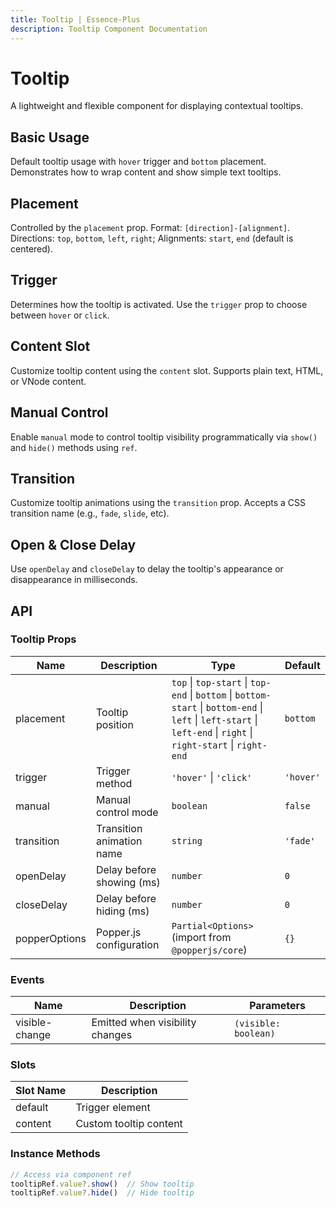 ```yaml
---
title: Tooltip | Essence-Plus
description: Tooltip Component Documentation
---
```


# Tooltip  
A lightweight and flexible component for displaying contextual tooltips.

## Basic Usage  
Default tooltip usage with `hover` trigger and `bottom` placement. Demonstrates how to wrap content and show simple text tooltips.  
<preview path="../demo/Tooltip/Basic.vue" title="Basic Usage" description="Default placement and hover trigger"></preview>

## Placement  
Controlled by the `placement` prop. Format: `[direction]-[alignment]`. Directions: `top`, `bottom`, `left`, `right`; Alignments: `start`, `end` (default is centered).  
<preview path="../demo/tooltip/Placement.vue" title="Placement Variants" description="Support for top, bottom, left, right and alignment control"></preview>

## Trigger  
Determines how the tooltip is activated. Use the `trigger` prop to choose between `hover` or `click`.  
<preview path="../demo/tooltip/Trigger.vue" title="Trigger Mode" description="Click or hover trigger supported"></preview>

## Content Slot  
Customize tooltip content using the `content` slot. Supports plain text, HTML, or VNode content.  
<preview path="../demo/Tooltip/Slot.vue" title="Custom Content Slot" description="Define content using slot"></preview>

## Manual Control  
Enable `manual` mode to control tooltip visibility programmatically via `show()` and `hide()` methods using `ref`.  
<preview path="../demo/Tooltip/Manual.vue" title="Manual Mode" description="Control tooltip manually via ref"></preview>

## Transition  
Customize tooltip animations using the `transition` prop. Accepts a CSS transition name (e.g., `fade`, `slide`, etc).  
<preview path="../demo/Tooltip/Transition.vue" title="Custom Transition" description="Custom animation for tooltip"></preview>

## Open & Close Delay  
Use `openDelay` and `closeDelay` to delay the tooltip's appearance or disappearance in milliseconds.  
<preview path="../demo/Tooltip/Delay.vue" title="Open and Close Delay" description="Delay for show and hide behavior"></preview>


## API

### Tooltip Props

| Name           | Description                                     | Type                         | Default    |
|----------------|-------------------------------------------------|------------------------------|------------|
| placement      | Tooltip position                                | `top` \| `top-start` \| `top-end` \| `bottom` \| `bottom-start` \| `bottom-end` \| `left` \| `left-start` \| `left-end` \| `right` \| `right-start` \| `right-end` | `bottom` |
| trigger        | Trigger method                                  | `'hover'` \| `'click'`       | `'hover'`  |
| manual         | Manual control mode                            | `boolean`                    | `false`    |
| transition     | Transition animation name                      | `string`                     | `'fade'`   |
| openDelay      | Delay before showing (ms)                     | `number`                     | `0`        |
| closeDelay     | Delay before hiding (ms)                      | `number`                     | `0`        |
| popperOptions  | Popper.js configuration                       | `Partial<Options>` (import from `@popperjs/core`) | `{}`       |

### Events

| Name             | Description                        | Parameters           |
|------------------|------------------------------------|----------------------|
| visible-change   | Emitted when visibility changes    | `(visible: boolean)` |

### Slots

| Slot Name | Description                         |
|-----------|-------------------------------------|
| default   | Trigger element                     |
| content   | Custom tooltip content              |

### Instance Methods

```ts
// Access via component ref
tooltipRef.value?.show()  // Show tooltip
tooltipRef.value?.hide()  // Hide tooltip
